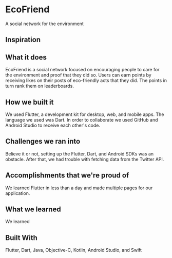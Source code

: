 # EcoFriend

A social network for the environment

## Inspiration



## What it does

EcoFriend is a social network focused on encouraging people to care for the environment and proof that they did so. Users can earn points by receiving likes on their posts of eco-friendly acts that they did. The points in turn rank them on leaderboards. 

## How we built it

We used Flutter, a development kit for desktop, web, and mobile apps. The language we used was Dart. In order to collaborate we used GitHub and Android Studio to receive each other's code. 

## Challenges we ran into

Believe it or not, setting up the Flutter, Dart, and Android SDKs was an obstacle. After that, we had trouble with fetching data from the Twitter API.

## Accomplishments that we're proud of

We learned Flutter in less than a day and made multiple pages for our application. 

## What we learned

We learned 

## Built With

Flutter, Dart, Java, Objective-C, Kotlin, Android Studio, and Swift
